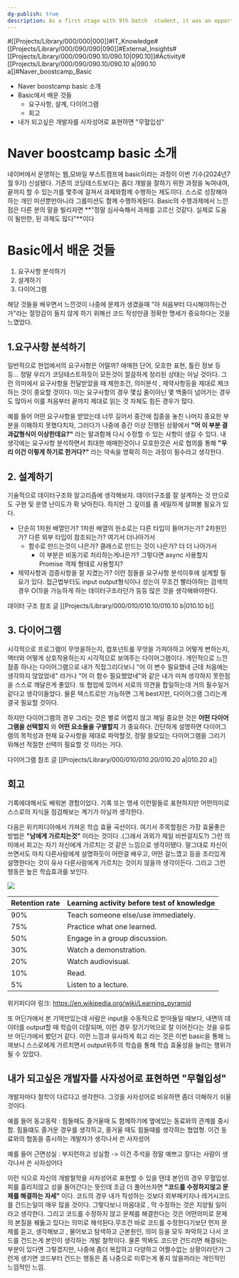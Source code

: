 ```yaml
---
dg-publish: true
description: As a first stage with 9th batch  student, it was an opportunity to think about the "basics" as a comprehensive developer, including analyzing requirements, designing data, organizing, and evaluating algorithms and performance before running the two-week program.
---
```

#[[Projects/Library/000/000\|000]]#IT_Knowledge#[[Projects/Library/000/090/090\|090]]#External_Insights#[[Projects/Library/000/090/090.10/090.10\|090.10]]#Activity#[[Projects/Library/000/090/090.10/090.10 a\|090.10 a]]#Naver_boostcamp_Basic
- Naver boostcamp basic 소개
- Basic에서 배운 것들
	- 요구사항, 설계, 다이어그램
	- 회고
- 내가 되고싶은 개발자를 사자성어로 표현하면 "무혈입성"




# Naver boostcamp basic 소개

네이버에서 운영하는 웹,모바일 부스트캠프에 basic이라는 과정이 이번 기수(2024년7월 9기) 신설됐다. 기존의 코딩테스트보다는 좀더 개발을 잘하기 위한 과정을 녹여내여, 끝까지 할 수 있는가를 몇주에 걸쳐서 과제와함께 수행하는 제도이다.
스스로 성장해야하는 개인 미션뿐만아니라 그룹미션도 함께 수행하게된다. Basic의 수행과제에서 느낀점은 다른 분의 말을 빌리자면 **"정말 심사숙해서 과제를 고르신 것같다. 실제로 도움이 될만한, 된 과제도 많다"**이다




# Basic에서 배운 것들

1. 요구사항 분석하기
2. 설계하기
3. 다이어그램

해당 것들을 배우면서 느낀것이 나중에 문제가 생겼을때 "아 처음부터 다시해야하는건가"라는 절망감이 들지 않게 하기 위해선 코드 작성만큼 정확한 명세가 중요하다는 것을 느꼈었다.

## 1.요구사항 분석하기
일반적으로 현업에서의 요구사항은 어떨까? 애매한 단어, 모호한 표현, 틀린 정보 등등... 정말 우리가 코딩테스트하듯이 모든것이 깔끔하게 정리된 상태는 아닐 것이다. 그런 의미에서 요구사항을 전달받았을 때 제한조건, 의미분석 , 제약사항등을 제대로 체크하는 것이 중요할 것이다. 이는 요구사항의 경우 몇십 줄이아닌 몇 백줄이 넘어가는 경우도 많아서 이를 처음부터 끝까지 제대로 읽는 것 자체도 힘든 경우가 많다.

예를 들어 어떤 요구사항을 받았는데 너무 길어서 중간에 집중을 놓친 나머지 중요한 부분을 이해하지 못했다치자, 그러다가 나중에 중간 이상 진행된 상황에서 **"어 이 부분 결과값형식이 이상한데요?"** 라는 말과함께 다시 수정할 수 있는 사항이 생길 수 있다. 내 생각에는 요구사항 분석하면서 최대한 애매한것이나 모호한것은 서로 협의를 통해 **"우리 이건 이렇게 하기로 한거다?"** 라는 약속을 명확히 하는 과정이 필수라고 생각한다.


## 2. 설계하기
기술적으로 데이터구조와 알고리즘에 생각해보자. 데이터구조를 잘 설계하는 것 만으로도 구현 및 운영 난이도가 확 낮아진다. 하지만 그 깊이를 좀 세밀하게 살펴볼 필요가 있다. 

- 단순히 1차원 배열인가? 1차원 배열의 원소로는 다른 타입이 들어가는가? 2차원인가? 다른 외부 타입이 참조되는가? 여기서 더나아가서
	- 함수로 만드는것이 나은가? 클래스로 만드는 것이 나은가? 더 더 나아가서
		- 이 부분은 비동기로 처리하는게나은가? 그렇다면 async 사용할지 Promise 객체 형태로 사용할지?
- 제약사항과 검증사항을 잘 지켰는가?
이런 점들을 요구사항 분석이후에 설계할 필요가 있다. 접근법부터도 input output형식이나 성는이 무조건 빨라야하는 검색의 경우 O(1)을 가능하게 하는 데이터구조라던가 등등 많은 것을 생각해봐야한다.

데이터 구조 참조 글 [[Projects/Library/000/010/010.10/010.10 b\|010.10 b]]


## 3. 다이어그램
시각적으로 프로그램이 무엇을하는지, 컴포넌트를 무엇을 가져야하고 어떻게 변하는지, 액터와 어떻게 상호작용하는지 시각적으로 보여주는 다이어그램이다.
개인적으로 느낀점중 하나는 다이어그램으로 내가 직접그리다보니 "어 이 변수 필요했네 근데 처음에는 생각하지 않았었네" 라거나 "어 이 함수 필요했었네"와 같은 내가 미쳐 생각하지 못한점을 스스로 깨달은게 좋았다. 또 협업에 있어서 서로의 의견을 합일하는데 거의 필수일거 같다고 생각이들었다. 물론 텍스트로만 가능하면 그게 best지만, 다이어그램 그리는게 결국 필요할 것이다.

하지만 다이어그램의 경우 그리는 것은 별로 어렵지 않고 제일 중요한 것은 **어떤 다이어그램을 선택할지** 와 **어떤 요소들을 구별할지** 가 중요하다. 간단하게 설명하면 다이어그램의 목적성과 현재 요구사항을 제대로 파악할것, 정말 쓸모있는 다이어그램을 그리기 위해선 적절한 선택이 필요할 것 이라는 거다. 

다이어그램 참조 글 [[Projects/Library/000/010/010.20/010.20 a\|010.20 a]]



## 회고
기록에대해서도 배워본 경험이었다. 기록 또는 명세 이런말들로 표현하지만 어떤의미로 스스로의 지식을 점검해보는 계기가 아닐까 생각한다.

다음은 위키피디아에서 가져온 학습 효율 곡선이다.
여기서 주목할점은 가장 효율좋은 방법은 **"남에게 가르치는것"** 이라는 것이다 .(그래서 과외가 제일 비싼걸지도?) 그런 의미에서 회고는 자기 자신에게 가르치는 것 같은 느낌으로 생각이됐다. 말그대로 자신이 쓰면서도 마치 다른사람에게 설명하듯이 어떤걸 배우고, 어떤 걸느꼈고 등을 조리있게 설명한다는 것이 유사 다른사람에게 가르치는 것이지 않을까 생각이든다. 그리고 그런 행동은 높은 학습효과를 보인다.

![](https://i.imgur.com/anZcKja.png)

|Retention rate|Learning activity before test of knowledge|
|---|---|
|90%|Teach someone else/use immediately.|
|75%|Practice what one learned.|
|50%|Engage in a group discussion.|
|30%|Watch a demonstration.|
|20%|Watch audiovisual.|
|10%|Read.|
|5%|Listen to a lecture.|

위키피디아 링크: https://en.wikipedia.org/wiki/Learning_pyramid

또 어딘가에서 본 기억만있는데 사람은 input을 수동적으로 받아들일 때보다, 내면의 데이터를 output할 때 학습이 더잘되며, 이런 경우 장기기억으로 잘 이어진다는 것을 유튜브 어딘가에서 봤던거 같다. 이런 느낌과 유사하게 회고 라는 것은 이번 basic을 통해 느껴보니 스스로에게 가르치면서 output위주의 학습을 통해 학습 효율성을 늘리는 행위가 될 수 있었다. 



## 내가 되고싶은 개발자를 사자성어로 표현하면 "무혈입성"

개발자마다 철학이 다르다고 생각한다. 그것을 사자성어로 비유하면 좀더 이해하기 쉬울것이다.

예를 들어 동고동락
: 힘들때도 즐거울때 도 함께하기에 옆에있는 동료와의 관계를 중시함. 힘들떄도 즐거운 경우를 생각하고, 즐거울 때도 힘들때를 생각하는 협업형.
이건 동료와의 협동을 중시하는 개발자가 생각나서 쓴 사자성어


예를 들어 근면성실
: 부지런하고 성실함
-> 이건 주석을 정말 예쁘고 잘다는 사람이 생각나서 쓴 사자성어다

이런 식으로 자신의 개발철학을 사자성어로 표현할 수 있을 텐데 본인의 경우 무혈입성.
피를 흘리지않고 성을 들어간다는 뜻인데 조금 더 풀어쓰자면 **"코드를 수정하지않고 문제를 해결하는 자세"** 이다. 코드의 경우 내가 작성하는 것보다 외부패키지나  레거시코드를 건드는일이 매우 많을 것이다. 그렇다보니  마음대로 , 막 수정하는 것은 지양될 일이라고 생각한다.
그리고 코드를 수정하지 않고 문제를 해결한다는 것은 어떤의미로 문제의 본질을 꿰둟고 있다는 의미로 해석된다.무조건 바로 코드를 수정한다기보단 먼저 문제를 듣고, 생각해보고 , 물어보고 탐색하고  근본원인, 의미 등을 모두 파악하고 나서 코드를 건드는게 본인이 생각하는 개발 철학이다. 물론 딱봐도 코드만 건드리면 해결되는부분이 있다면 그렇겠지만, 나중에 좀더 복잡하고 다양하고 어쩔수없는 상황이라던가 그런게 생기면 코드부터 건드는 행동은 좀 나중으로 미루는게 좋지 않을까라는 개인적인 느낌적인 느낌.